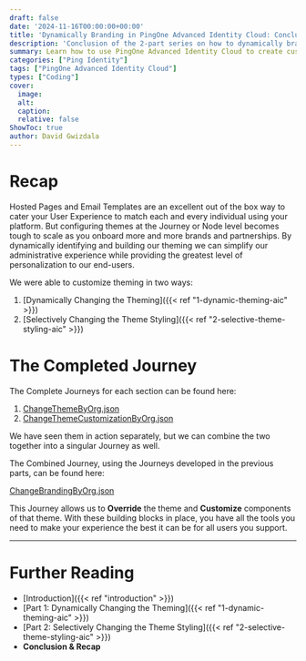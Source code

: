 ```yaml
---
draft: false
date: '2024-11-16T00:00:00+00:00'
title: 'Dynamically Branding in PingOne Advanced Identity Cloud: Conclusion'
description: 'Conclusion of the 2-part series on how to dynamically brand User Experience Journeys and Email Templates in PingOne AIC'
summary: Learn how to use PingOne Advanced Identity Cloud to create custom-themed experiences for each and every user
categories: ["Ping Identity"]
tags: ["PingOne Advanced Identity Cloud"]
types: ["Coding"]
cover:
  image:
  alt:
  caption:
  relative: false
ShowToc: true
author: David Gwizdala
---
```


# Recap

Hosted Pages and Email Templates are an excellent out of the box way to cater your User Experience to match each and every individual using your platform. But configuring themes at the Journey or Node level becomes tough to scale as you onboard more and more brands and partnerships. By dynamically identifying and building our theming we can simplify our administrative experience while providing the greatest level of personalization to our end-users.

We were able to customize theming in two ways:

1. [Dynamically Changing the Theming]({{< ref "1-dynamic-theming-aic" >}})
2. [Selectively Changing the Theme Styling]({{< ref "2-selective-theme-styling-aic" >}})

# The Completed Journey

The Complete Journeys for each section can be found here:

1. [ChangeThemeByOrg.json](https://github.com/gwizdala/lib-ping/blob/main/How-Tos/dynamically-branding-journeys-in-aic/ChangeThemeByOrg.json)
2. [ChangeThemeCustomizationByOrg.json](https://github.com/gwizdala/lib-ping/blob/main/How-Tos/dynamically-branding-journeys-in-aic/ChangeThemeCustomizationByOrg.json)

We have seen them in action separately, but we can combine the two together into a singular Journey as well.

The Combined Journey, using the Journeys developed in the previous parts, can be found here:

[ChangeBrandingByOrg.json](https://github.com/gwizdala/lib-ping/blob/main/How-Tos/dynamically-branding-journeys-in-aic/ChangeBrandingByOrg.json)

This Journey allows us to **Override** the theme and **Customize** components of that theme. With these building blocks in place, you have all the tools you need to make your experience the best it can be for all users you support.

---

# Further Reading

- [Introduction]({{< ref "introduction" >}})
- [Part 1: Dynamically Changing the Theming]({{< ref "1-dynamic-theming-aic" >}})
- [Part 2: Selectively Changing the Theme Styling]({{< ref "2-selective-theme-styling-aic" >}})
- **Conclusion & Recap**